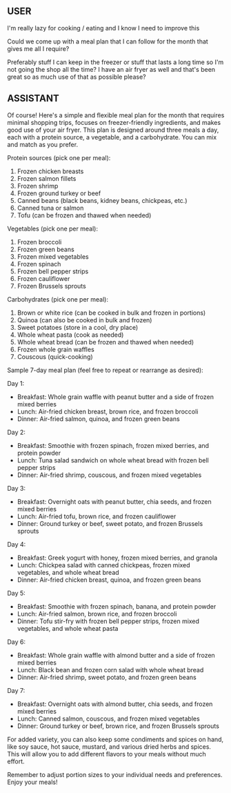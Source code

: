 ## USER
I'm really lazy for cooking / eating and I know I need to improve this

Could we come up with a meal plan that I can follow for the month that gives me all I require?

Preferably stuff I can keep in the freezer or stuff that lasts a long time so I'm not going the shop all the time? I have an air fryer as well and that's been great so as much use of that as possible please? 

## ASSISTANT
Of course! Here's a simple and flexible meal plan for the month that requires minimal shopping trips, focuses on freezer-friendly ingredients, and makes good use of your air fryer. This plan is designed around three meals a day, each with a protein source, a vegetable, and a carbohydrate. You can mix and match as you prefer.

Protein sources (pick one per meal):
1. Frozen chicken breasts
2. Frozen salmon fillets
3. Frozen shrimp
4. Frozen ground turkey or beef
5. Canned beans (black beans, kidney beans, chickpeas, etc.)
6. Canned tuna or salmon
7. Tofu (can be frozen and thawed when needed)

Vegetables (pick one per meal):
1. Frozen broccoli
2. Frozen green beans
3. Frozen mixed vegetables
4. Frozen spinach
5. Frozen bell pepper strips
6. Frozen cauliflower
7. Frozen Brussels sprouts

Carbohydrates (pick one per meal):
1. Brown or white rice (can be cooked in bulk and frozen in portions)
2. Quinoa (can also be cooked in bulk and frozen)
3. Sweet potatoes (store in a cool, dry place)
4. Whole wheat pasta (cook as needed)
5. Whole wheat bread (can be frozen and thawed when needed)
6. Frozen whole grain waffles
7. Couscous (quick-cooking)

Sample 7-day meal plan (feel free to repeat or rearrange as desired):

Day 1:
- Breakfast: Whole grain waffle with peanut butter and a side of frozen mixed berries
- Lunch: Air-fried chicken breast, brown rice, and frozen broccoli
- Dinner: Air-fried salmon, quinoa, and frozen green beans

Day 2:
- Breakfast: Smoothie with frozen spinach, frozen mixed berries, and protein powder
- Lunch: Tuna salad sandwich on whole wheat bread with frozen bell pepper strips
- Dinner: Air-fried shrimp, couscous, and frozen mixed vegetables

Day 3:
- Breakfast: Overnight oats with peanut butter, chia seeds, and frozen mixed berries
- Lunch: Air-fried tofu, brown rice, and frozen cauliflower
- Dinner: Ground turkey or beef, sweet potato, and frozen Brussels sprouts

Day 4:
- Breakfast: Greek yogurt with honey, frozen mixed berries, and granola
- Lunch: Chickpea salad with canned chickpeas, frozen mixed vegetables, and whole wheat bread
- Dinner: Air-fried chicken breast, quinoa, and frozen green beans

Day 5:
- Breakfast: Smoothie with frozen spinach, banana, and protein powder
- Lunch: Air-fried salmon, brown rice, and frozen broccoli
- Dinner: Tofu stir-fry with frozen bell pepper strips, frozen mixed vegetables, and whole wheat pasta

Day 6:
- Breakfast: Whole grain waffle with almond butter and a side of frozen mixed berries
- Lunch: Black bean and frozen corn salad with whole wheat bread
- Dinner: Air-fried shrimp, sweet potato, and frozen green beans

Day 7:
- Breakfast: Overnight oats with almond butter, chia seeds, and frozen mixed berries
- Lunch: Canned salmon, couscous, and frozen mixed vegetables
- Dinner: Ground turkey or beef, brown rice, and frozen Brussels sprouts

For added variety, you can also keep some condiments and spices on hand, like soy sauce, hot sauce, mustard, and various dried herbs and spices. This will allow you to add different flavors to your meals without much effort.

Remember to adjust portion sizes to your individual needs and preferences. Enjoy your meals!